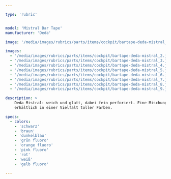 ```yaml
---

type: 'rubric'


model: 'Mistral Bar Tape'
manufacturer: 'Deda'

image: '/media/images/rubrics/parts/items/cockpit/bartape-deda-mistral_1.jpeg'

images:
  - '/media/images/rubrics/parts/items/cockpit/bartape-deda-mistral_2.jpeg'
  - '/media/images/rubrics/parts/items/cockpit/bartape-deda-mistral_3.jpeg'
  - '/media/images/rubrics/parts/items/cockpit/bartape-deda-mistral_4.jpeg'
  - '/media/images/rubrics/parts/items/cockpit/bartape-deda-mistral_5.jpeg'
  - '/media/images/rubrics/parts/items/cockpit/bartape-deda-mistral_6.jpeg'
  - '/media/images/rubrics/parts/items/cockpit/bartape-deda-mistral_7.jpeg'
  - '/media/images/rubrics/parts/items/cockpit/bartape-deda-mistral_8.jpeg'
  - '/media/images/rubrics/parts/items/cockpit/bartape-deda-mistral_9.jpeg'

description: >
    Deda Mistral: weich und glatt, dabei fein perforiert. Eine Mischung aus Eleganz und Qualität, 
    erhältlich in einer Vielfalt toller Farben.

specs:
  - colors:
    - 'schwarz'
    - 'braun'
    - 'dunkelblau'
    - 'grün fluoro'
    - 'orange fluoro'
    - 'pink fluoro'
    - 'rot'
    - 'weiß'
    - 'gelb fluoro'

---
```

